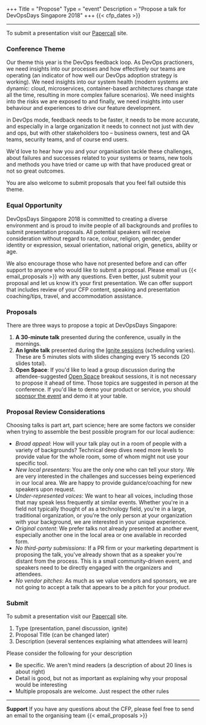 +++
Title = "Propose"
Type = "event"
Description = "Propose a talk for DevOpsDays Singapore 2018"
+++
  {{< cfp_dates >}}

<hr>

To submit a presentation visit our <a href="https://www.papercall.io/devopsdays-singapore-2018" target="_blank">Papercall</a> site.

### Conference Theme

Our theme this year is the DevOps feedback loop. As DevOps practioners, we need insights into our processes and how effectively our teams are operating (an indicator of how well our DevOps adoption strategy is working). We need insights into our system health (modern systems are dynamic: cloud, microservices, container-based architectures change state all the time, resulting in more complex failure scenarios). We need insights into the risks we are exposed to and finally, we need insights into user behaviour and experiences to drive our feature development.

in DevOps mode, feedback needs to be faster, it needs to be more accurate, and especially in a large organization it needs to connect not just with dev and ops, but with other stakeholders too – business owners, test and QA teams, security teams, and of course end users.

We'd love to hear how you and your organisation tackle these challenges, about failures and successes related to your systems or teams, new tools and methods you have tried or came up with that have produced great or not so great outcomes.

You are also welcome to submit proposals that you feel fall outside this theme.

### Equal Opportunity

DevOpsDays Singapore 2018 is committed to creating a diverse environment and is proud to invite people of all backgrounds and profiles to submit presentation proposals. All potential speakers will receive consideration without regard to race, colour, religion, gender, gender identity or expression, sexual orientation, national origin, genetics, ability or age.

We also encourage those who have not presented before and can offer support to anyone who would like to submit a proposal. Please email us {{< email_proposals >}} with any questions.  Even better, just submit your proposal and let us know it’s your first presentation. We can offer support that includes review of your CFP content, speaking and presentation coaching/tips, travel, and accommodation assistance.

### Proposals

There are three ways to propose a topic at DevOpsDays Singapore:

1. __A 30-minute talk__ presented during the conference, usually in the mornings.
1. __An Ignite talk__ presented during the <a href="/pages/ignite-talks-format">Ignite sessions</a> (scheduling varies). These are 5 minutes slots with slides changing every 15 seconds (20 slides total).
1. __Open Space__: If you'd like to lead a group discussion during the attendee-suggested <a href="/pages/open-space-format">Open Space</a> breakout sessions, it is not necessary to propose it ahead of time. Those topics are suggested in person at the conference. If you'd like to demo your product or service, you should <a href="../sponsor">sponsor the event</a> and demo it at your table.

### Proposal Review Considerations

Choosing talks is part art, part science; here are some factors we consider when trying to assemble the best possible program for our local audience:

- _Broad appeal_: How will your talk play out in a room of people with a variety of backgrounds? Technical deep dives need more levels to provide value for the whole room, some of whom might not use your specific tool.
- _New local presenters_: You are the only one who can tell your story. We are very interested in the challenges and successes being experienced in our local area. We are happy to provide guidance/coaching for new speakers upon request.
- _Under-represented voices_: We want to hear all voices, including those that may speak less frequently at similar events. Whether you're in a field not typically thought of as a technology field, you're in a large, traditional organization, or you're the only person at your organization with your background, we are interested in your unique experience.
- _Original content_: We prefer talks not already presented at another event, especially another one in the local area or one available in recorded form.
- _No third-party submissions_: If a PR firm or your marketing department is proposing the talk, you've already shown that as a speaker you're distant from the process. This is a small community-driven event, and speakers need to be directly engaged with the organizers and attendees.
- _No vendor pitches_: As much as we value vendors and sponsors, we are not going to accept a talk that appears to be a pitch for your product.

### Submit

To submit a presentation visit our <a href="https://www.papercall.io/devopsdays-singapore-2018" target="_blank">Papercall</a> site.

1. Type (presentation, panel discussion, ignite)
1. Proposal Title (can be changed later)
1. Description (several sentences explaining what attendees will learn)

Please consider the following for your description

- Be specific. We aren't mind readers (a description of about 20 lines is about right)
- Detail is good, but not as important as explaining why your proposal would be interesting
- Multiple proposals are welcome. Just respect the other rules

<hr>

__Support__ If you have any questions about the CFP, please feel free to send an email to the organising team {{< email_proposals >}}
